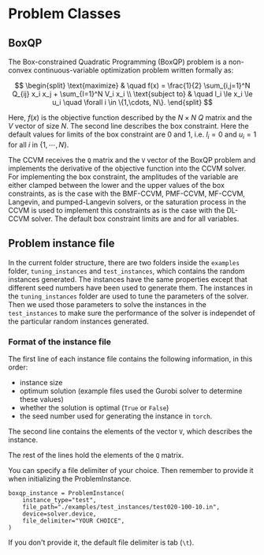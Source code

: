 #  Problem Classes

##  BoxQP 

The Box-constrained Quadratic Programming (BoxQP) problem is a non-convex continuous-variable optimization problem written formally as:

$$
\begin{split}
\text{maximize} & \quad f(x) = \frac{1}{2} \sum_{i,j=1}^N Q_{ij} x_i x_j  + \sum_{I=1}^N V_i x_i \\
\text{subject to} & \quad l_i \le x_i \le u_i \quad \forall i \in \{1,\cdots, N\}.
\end{split}
$$

Here, $f(x)$ is the objective function described by the $N\times N$ $Q$ matrix and the $V$ vector of size $N$. The second line describes the box constraint. Here the default values for limits of the box constraint are $0$ and $1$, i.e. $l_i = 0$ and $u_i = 1$ for all $i$ in $\{1,\cdots,N\}$.


The CCVM receives the `Q` matrix and the `V` vector of the BoxQP problem and implements the derivative of the objective function into the CCVM solver. For implementing the box constraint, the amplitudes of the variable are either clamped between the lower and the upper values of the box constraints, as is the case with the BMF-CCVM, PMF-CCVM, MF-CCVM, Langevin, and pumped-Langevin solvers, or the saturation process in the CCVM is used to implement this constraints as is the case with the DL-CCVM solver. The default box constraint limits are and for all variables.

## Problem instance file

In the current folder structure, there are two folders inside the `examples` folder,
`tuning_instances` and `test_instances`, which contains the random instances
generated. The instances have the same properties except that different seed
numbers have been used to generate them. The instances in the `tuning_instances`
folder are used to tune the parameters of the solver. Then we used those parameters to
solve the instances in the `test_instances` to make sure the performance of the solver is
independet of the particular random instances generated.

### Format of the instance file

The first line of each instance file contains the following information, in this order:
- instance size
- optimum solution (example files used the Gurobi solver to determine these values)
- whether the solution is optimal (`True` or `False`)
- the seed number used for generating the instance in `torch`.

The second line contains the elements of the vector `V`, which describes the instance.

The rest of the lines hold the elements of the `Q` matrix.

You can specify a file delimiter of your choice. Then remember to
provide it when initializing the ProblemInstance.

```
boxqp_instance = ProblemInstance(
    instance_type="test",
    file_path="./examples/test_instances/test020-100-10.in",
    device=solver.device,
    file_delimiter="YOUR CHOICE",
)
```

If you don't provide it, the default file delimiter is tab (`\t`).
